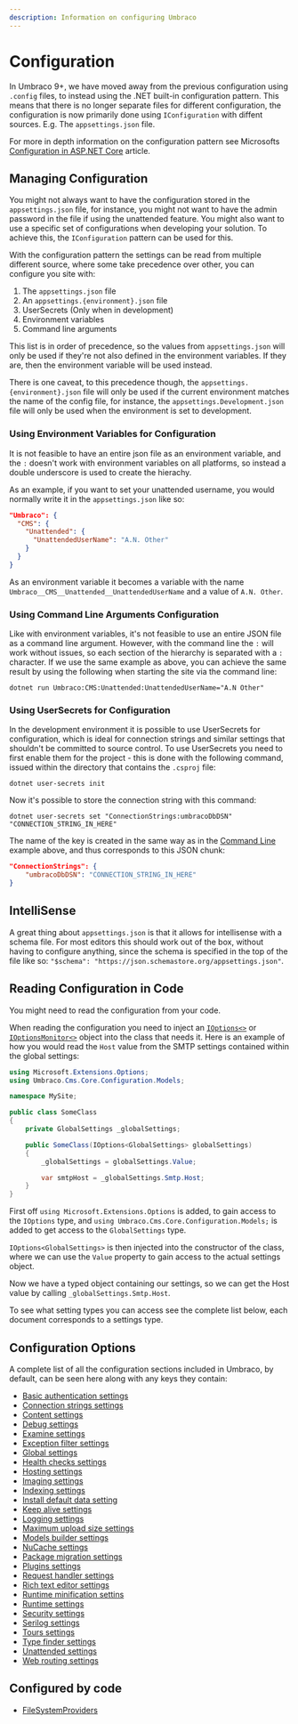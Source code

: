 ```yaml
---
description: Information on configuring Umbraco
---
```


# Configuration

In Umbraco 9+, we have moved away from the previous configuration using `.config` files, to instead using the .NET built-in configuration pattern. This means that there is no longer separate files for different configuration, the configuration is now primarily done using `IConfiguration` with diffent sources. E.g. The `appsettings.json` file.

For more in depth information on the configuration pattern see Microsofts [Configuration in ASP.NET Core](https://docs.microsoft.com/en-us/aspnet/core/fundamentals/configuration/?view=aspnetcore-6.0) article.

## Managing Configuration

You might not always want to have the configuration stored in the `appsettings.json` file, for instance, you might not want to have the admin password in the file if using the unattended feature. You might also want to use a specific set of configurations when developing your solution. To achieve this, the `IConfiguration` pattern can be used for this.

With the configuration pattern the settings can be read from multiple different source, where some take precedence over other, you can configure you site with:

1. The `appsettings.json` file
2. An `appsettings.{environment}.json` file
3. UserSecrets (Only when in development)
4. Environment variables
5. Command line arguments

This list is in order of precedence, so the values from `appsettings.json` will only be used if they're not also defined in the environment variables. If they are, then the environment variable will be used instead.

There is one caveat, to this precedence though, the `appsettings.{environment}.json` file will only be used if the current environment matches the name of the config file, for instance, the `appsettings.Development.json` file will only be used when the environment is set to development.

### Using Environment Variables for Configuration

It is not feasible to have an entire json file as an environment variable, and the `:` doesn't work with environment variables on all platforms, so instead a double underscore is used to create the hierachy.

As an example, if you want to set your unattended username, you would normally write it in the `appsettings.json` like so:

```json
"Umbraco": {
  "CMS": {
    "Unattended": {
      "UnattendedUserName": "A.N. Other"
    }
  }
}
```

As an environment variable it becomes a variable with the name `Umbraco__CMS__Unattended__UnattendedUserName` and a value of `A.N. Other`.

### Using Command Line Arguments Configuration

Like with environment variables, it's not feasible to use an entire JSON file as a command line argument. However, with the command line the `:` will work without issues, so each section of the hierarchy is separated with a `:` character. If we use the same example as above, you can achieve the same result by using the following when starting the site via the command line:

`dotnet run Umbraco:CMS:Unattended:UnattendedUserName="A.N Other"`

### Using UserSecrets for Configuration

In the development environment it is possible to use UserSecrets for configuration, which is ideal for connection strings and similar settings that shouldn't be committed to source control. To use UserSecrets you need to first enable them for the project - this is done with the following command, issued within the directory that contains the `.csproj` file:

`dotnet user-secrets init`

Now it's possible to store the connection string with this command:

`dotnet user-secrets set "ConnectionStrings:umbracoDbDSN" "CONNECTION_STRING_IN_HERE"`

The name of the key is created in the same way as in the [Command Line](./#using-command-line-arguments-configuration) example above, and thus corresponds to this JSON chunk:

```json
"ConnectionStrings": {
    "umbracoDbDSN": "CONNECTION_STRING_IN_HERE"
}
```

## IntelliSense

A great thing about `appsettings.json` is that it allows for intellisense with a schema file. For most editors this should work out of the box, without having to configure anything, since the schema is specified in the top of the file like so: `"$schema": "https://json.schemastore.org/appsettings.json"`.

## Reading Configuration in Code

You might need to read the configuration from your code.

When reading the configuration you need to inject an [`IOptions<>`](https://docs.microsoft.com/en-us/dotnet/api/microsoft.extensions.options.ioptions-1?view=dotnet-plat-ext-6.0) or [`IOptionsMonitor<>`](https://docs.microsoft.com/en-us/dotnet/api/microsoft.extensions.options.ioptionsmonitor-1?view=dotnet-plat-ext-6.0) object into the class that needs it. Here is an example of how you would read the `Host` value from the SMTP settings contained within the global settings:

```csharp
using Microsoft.Extensions.Options;
using Umbraco.Cms.Core.Configuration.Models;

namespace MySite;

public class SomeClass
{
    private GlobalSettings _globalSettings;

    public SomeClass(IOptions<GlobalSettings> globalSettings)
    {
        _globalSettings = globalSettings.Value;

        var smtpHost = _globalSettings.Smtp.Host;
    }
}
```

First off `using Microsoft.Extensions.Options` is added, to gain access to the `IOptions` type, and `using Umbraco.Cms.Core.Configuration.Models;` is added to get access to the `GlobalSettings` type.

`IOptions<GlobalSettings>` is then injected into the constructor of the class, where we can use the `Value` property to gain access to the actual settings object.

Now we have a typed object containing our settings, so we can get the Host value by calling `_globalSettings.Smtp.Host`.

To see what setting types you can access see the complete list below, each document corresponds to a settings type.

## Configuration Options

A complete list of all the configuration sections included in Umbraco, by default, can be seen here along with any keys they contain:

* [Basic authentication settings](basicauthsettings.md)
* [Connection strings settings](connectionstringssettings.md)
* [Content settings](contentsettings.md)
* [Debug settings](debugsettings.md)
* [Examine settings](examinesettings.md)
* [Exception filter settings](exceptionfiltersettings.md)
* [Global settings](globalsettings.md)
* [Health checks settings](healthchecks.md)
* [Hosting settings](hostingsettings.md)
* [Imaging settings](imagingsettings.md)
* [Indexing settings](indexingsettings.md)
* [Install default data setting](installdefaultdatasettings.md)
* [Keep alive settings](keepalivesettings.md)
* [Logging settings](loggingsettings.md)
* [Maximum upload size settings](maximumuploadsizesettings.md)
* [Models builder settings](modelsbuildersettings.md)
* [NuCache settings](nucachesettings.md)
* [Package migration settings](packagemigrationsettings.md)
* [Plugins settings](pluginssettings.md)
* [Request handler settings](requesthandlersettings.md)
* [Rich text editor settings](richtexteditorsettings.md)
* [Runtime minification settins](runtimeminificationsettings.md)
* [Runtime settings](runtimesettings.md)
* [Security settings](securitysettings.md)
* [Serilog settings](serilog.md)
* [Tours settings](tourssettings.md)
* [Type finder settings](typefindersettings.md)
* [Unattended settings](unattendedsettings.md)
* [Web routing settings](webroutingsettings.md)

## Configured by code

* [FileSystemProviders](filesystemproviders.md)
